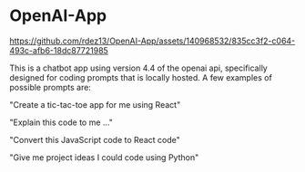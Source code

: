 # OpenAI-App
https://github.com/rdez13/OpenAI-App/assets/140968532/835cc3f2-c064-493c-afb6-18dc87721985

This is a chatbot app using version 4.4 of the openai api, specifically designed for coding prompts that is locally hosted. A few examples of possible prompts are:

"Create a tic-tac-toe app for me using React"

"Explain this code to me ..."

"Convert this JavaScript code to React code"

"Give me project ideas I could code using Python"











